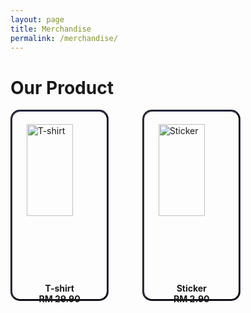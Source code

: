 ```yaml
---
layout: page
title: Merchandise
permalink: /merchandise/
---
```


# Our Product
<div>
	<div class="product-div-wrapper">
		<img class="product-img-wrapper" src="{{ "/assets/img/t-shirt.jpg" | relative_url }}" alt="T-shirt">
		<p class="product-description">
			T-shirt<br>
			RM 29.90
		</p>
	</div>
	<div class="product-div-wrapper">
		<img class="product-img-wrapper" src="{{ "/assets/img/sticker.jpg" | relative_url }}" alt="Sticker">
		<p class="product-description">
			Sticker<br>
			RM 2.90
		</p>	
	</div>
</div>


<style type="text/css">
.product-description{
	padding-top: 30px;
	font-weight: bold;
	text-align: center;	
}

@media screen and (min-width: 769px){
	.product-div-wrapper{
		display: inline-block;
		vertical-align: top;
		width: 30%;
		height: 300px;
		border-color: #343851;
		border-radius: 15px;
		border-style: groove;
		border-width: 3px;
		margin-right: 50px;
	}

	.product-img-wrapper{
		display: block;
		padding-top: 20px;
		height: 70%;
		margin-left: auto;
		margin-right: auto;
	}

}

@media screen and (max-width: 768px){
	.product-wrapper{
		width: 100%;
		height: 300px;
	}


}

</style>